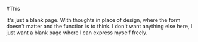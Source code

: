 #This

It's just a blank page. With thoughts in place of design, where the form doesn't matter and the function is to think. I don't want anything else here, I just want a blank page where I can express myself freely.

